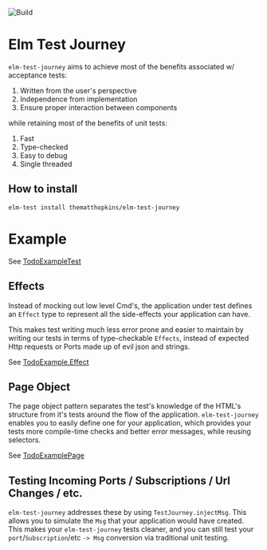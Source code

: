 ![Build](https://github.com/thematthopkins/elm-test-journey/workflows/Build/badge.svg)

# Elm Test Journey #

`elm-test-journey` aims to achieve most of the benefits associated w/ acceptance tests:
1. Written from the user's perspective
2. Independence from implementation
3. Ensure proper interaction between components

while retaining most of the benefits of unit tests:
1. Fast
2. Type-checked
3. Easy to debug
4. Single threaded

## How to install ##
```elm-test install thematthopkins/elm-test-journey```

# Example #

See [TodoExampleTest](examples/tests/TodoExampleTest.elm)


## Effects ##

Instead of mocking out low level Cmd's, the application under test defines an `Effect` type to represent all the side-effects your application can have.

This makes test writing much less error prone and easier to maintain by writing our tests in terms of type-checkable `Effects`, instead of expected Http requests or Ports made up of evil json and strings.

See [TodoExample.Effect](examples/src/TodoExample.elm)


## Page Object ##

The page object pattern separates the test's knowledge of the HTML's structure from it's tests around the flow of the application.  `elm-test-journey` enables you to easily define one for your application, which provides your tests more compile-time checks and better error messages, while reusing selectors.


See [TodoExamplePage](examples/tests/TodoExamplePage.elm)

## Testing Incoming Ports / Subscriptions / Url Changes / etc. ##

`elm-test-journey` addresses these by using `TestJourney.injectMsg`.  This allows you to simulate the `Msg` that your application would have created.  This makes your `elm-test-journey` tests cleaner, and you can still test your `port`/`Subscription`/etc `-> Msg` conversion via traditional unit testing.
